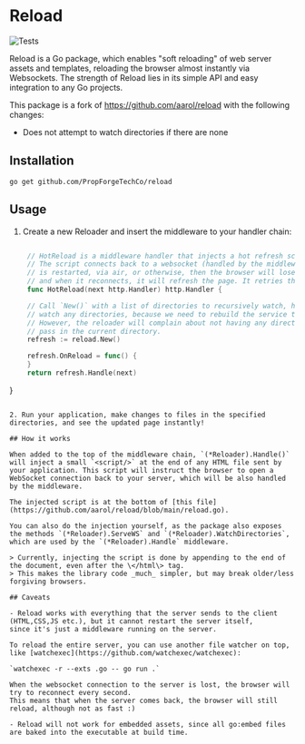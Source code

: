 # Reload

![Tests](https://github.com/aarol/reload/actions/workflows/test.yml/badge.svg)

Reload is a Go package, which enables "soft reloading" of web server assets and templates, 
reloading the browser almost instantly via Websockets. The strength of Reload lies in its 
simple API and easy integration to any Go projects.

This package is a fork of https://github.com/aarol/reload with the following changes:

  - Does not attempt to watch directories if there are none

## Installation

`go get github.com/PropForgeTechCo/reload`

## Usage

1. Create a new Reloader and insert the middleware to your handler chain:

   ```go
   
    // HotReload is a middleware handler that injects a hot refresh script into the page.
    // The script connects back to a websocket (handled by the middleware) and if the server
    // is restarted, via air, or otherwise, then the browser will lose the connection to the websocket
    // and when it reconnects, it will refresh the page. It retries the connection every second.
    func HotReload(next http.Handler) http.Handler {

	// Call `New()` with a list of directories to recursively watch, here we don't
	// watch any directories, because we need to rebuild the service to refresh the templates.
	// However, the reloader will complain about not having any directories to watch, so we
	// pass in the current directory.
    refresh := reload.New()
   
	refresh.OnReload = func() {
	}
	return refresh.Handle(next)
}
   ```

2. Run your application, make changes to files in the specified directories, and see the updated page instantly!

## How it works

When added to the top of the middleware chain, `(*Reloader).Handle()` will inject a small `<script/>` at the end of any HTML file sent by your application. This script will instruct the browser to open a WebSocket connection back to your server, which will be also handled by the middleware.

The injected script is at the bottom of [this file](https://github.com/aarol/reload/blob/main/reload.go).

You can also do the injection yourself, as the package also exposes the methods `(*Reloader).ServeWS` and `(*Reloader).WatchDirectories`, which are used by the `(*Reloader).Handle` middleware.

> Currently, injecting the script is done by appending to the end of the document, even after the \</html\> tag.
> This makes the library code _much_ simpler, but may break older/less forgiving browsers.

## Caveats

- Reload works with everything that the server sends to the client (HTML,CSS,JS etc.), but it cannot restart the server itself,
  since it's just a middleware running on the server.

  To reload the entire server, you can use another file watcher on top, like [watchexec](https://github.com/watchexec/watchexec):

  `watchexec -r --exts .go -- go run .`

  When the websocket connection to the server is lost, the browser will try to reconnect every second.
  This means that when the server comes back, the browser will still reload, although not as fast :)

- Reload will not work for embedded assets, since all go:embed files are baked into the executable at build time.

